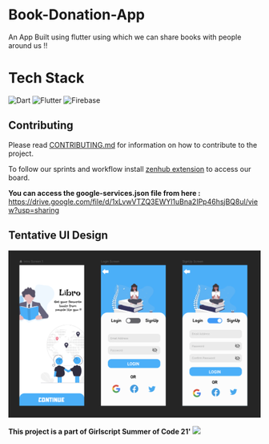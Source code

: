 # Book-Donation-App
An App Built using flutter using which we can share books with people around us !!

# Tech Stack
<img alt="Dart" src="https://img.shields.io/badge/dart-%230175C2.svg?&style=for-the-badge&logo=dart&logoColor=white" width="300" height="100"/>  <img alt="Flutter" src="https://img.shields.io/badge/Flutter%20-%2302569B.svg?&style=for-the-badge&logo=Flutter&logoColor=white" width="300" height="100" /> <img alt="Firebase" src="https://img.shields.io/badge/firebase%20-%23039BE5.svg?&style=for-the-badge&logo=firebase" width="300" height="100"/>

## Contributing 
Please read [CONTRIBUTING.md](https://github.com/infiniteoverflow/Libro/blob/main/Contributing.md) for information on how to contribute to the project.

To follow our sprints and workflow install [zenhub extension](https://www.zenhub.com/extension) to access our board.

**You can access the google-services.json file from here :** https://drive.google.com/file/d/1xLvwVTZQ3EWYl1uBna2IPp46hsjBQ8ul/view?usp=sharing


## Tentative UI Design

![](mock.png)

**This project is a part of Girlscript Summer of Code 21'**
![](https://miro.medium.com/max/1400/1*c4YgRXYQayOVWxV37ourrw.png)

